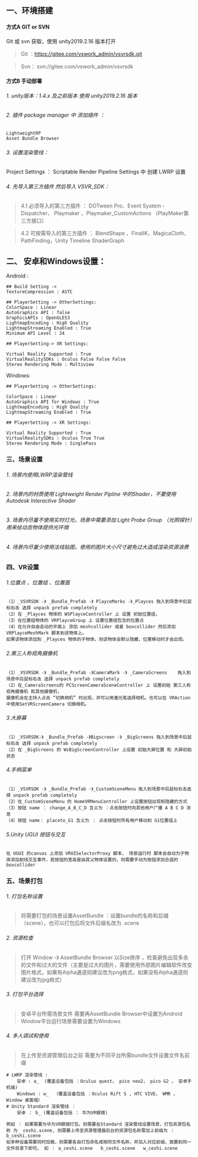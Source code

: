 ## 一、环境搭建
#### 方式A GIT or SVN
 Git 或 svn 获取，使用 unity2019.2.16 版本打开
> Git ：https://gitee.com/vswork_admin/vsvrsdk.git

> Svn： svn://gitee.com/vswork_admin/vsvrsdk

#### 方式B  手动部署
###### 1. unity版本：1.4.x 及之前版本 使用 unity2019.2.16 版本
###### 2. 插件 package manager 中 添加插件 ：
```
LightweightRP
Asset Bundle Browser
```
###### 3. 设置渲染管线：
Project Settings ： Scriptable Render Pipeline Settings 中 创建 LWRP 设置
###### 4. 先导入第三方插件 然后导入   VSVR_SDK：

 > 4.1 必须导入的第三方插件 ： DOTween Pro、Event System - Dispatcher、 Playmaker  、Playmaker_CustomActions （PlayMaker第三方接口）

 > 4.2 可按需导入的第三方插件 ： BlendShape 、FinalIK、MagicaCloth、PathFinding，Unity Timeline ShaderGraph 

## 二、 安卓和Windows设置：

Android :
```
## Build Setting -> 
TextureCompression : ASTC 

## PlayerSetting -> OtherSettings:
ColorSpace : Linear
AutoGraphics API : false 
GraphicsAPIs : OpenGLES3 
LightmapEncoding : High Quality 
LightmapStreaming Enabled : True 
Minimum API Level : 24

## PlayerSetting-> XR Settings:

Virtual Reality Supported : True
VirtualRealitySDKs : Oculus False False False 
Stereo Rendering Mode : Multiview
```


Windows:
```
## PlayerSetting -> OtherSettings: 

ColorSpace : Linear
AutoGraphics API for Windows : True 
LightmapEncoding : High Quality 
LightmapStreaming Enabled : True

## PlayerSetting -> XR Settings: 

Virtual Reality Supported : True
VirtualRealitySDKs : Oculus True True 
Stereo Rendering Mode : SinglePass
```


### 三、场景设置
###### 1. 场景内使用LWRP渲染管线
###### 2. 场景内的材质使用 Lightweight Render Pipline 中的Shader，不要使用Autodesk Interactive Shader
###### 3. 场景内尽量不使用实时灯光，场景中需要添加 Light Probe Group （光照探针）用来给动态物体提供光环境
###### 4. 场景内尽量少使用法线贴图，使用的图片大小尺寸避免过大造成渲染资源浪费

### 四、VR设置
###### 1.位置点 、位置组 、位置面
```
（1）_VSVRSDK -》 _Bundle_Prefab -》 PlayceMarks -》_Playces	拖入到场景中后鼠标右击 选择 unpack prefab completely
（2）在 _Playces 物体的 WSPlayceController 上 设置 初始位置组，
（3）在位置组物体的 VRPlayceGroup 上 设置位置组包含的位置点
（4）在允许自由走动的平面上 添加 meshcollider 或者 boxcollider 然后添加 VRPlayceMeshMark 脚本到该物体上。
如果该物体添加到 _Playces 物体的子物体，则该物体会默认隐藏，位置移动时才会出现。
```
###### 2.第三人称视角摄像机
```
（1）_VSVRSDK -》 _Bundle_Prefab -》CameraMark -》 _CameraScreens	拖入到场景中后鼠标右击 选择 unpack prefab completely
（2）在_CameraScreens的 PCScreenCameraSceneController 上 设置初始 第三人称视角摄像机 和其他摄像机，
摄像机会在主持人点击 “切换相机” 时出现，并可以用激光笔选择相机。也可以在 VRAction中使用SetVRScreenCamera 切换相机。
```
###### 3.大屏幕
```
（1）_VSVRSDK-》 _Bundle_Prefab -》Bigscreen -》 _BigScreens 拖入到场景中后鼠标右击 选择 unpack prefab completely
（2）在 _BigScreens 的 WsBigScreenController 上设置 初始大屏位置 和 大屏初始状态
```
###### 4.手柄菜单
```
（1）_VSVRSDK -》 _Bundle_Prefab -》_CustomSceneMenu 拖入到场景中后鼠标右击选择 unpack prefab completely
（2）在_CustomSceneMenu 的 HomeVRMenuController 上设置按钮出现和隐藏的方式
（3）按钮 name ： change_A_B_C_D	含义为 ：点击按钮时向其他用户广播 A B C D 消息
（4）按钮 name： placeto_G1 含义为 ： 点击按钮时所有用户移动到 G1位置组上
```
###### 5.Unity UGUI 按钮与交互
```
在 UGUI 的canvas 上添加 VRUISelectorProxy 脚本， 场景运行时 脚本会自动为子物体添加射线交互事件，若按钮的宽高是由其父物体设置的，则需要手动为按钮添加合适的boxcollider
```
### 五、场景打包
###### 1. 打包名称设置
> 将需要打包的场景设置AssetBundle ：设置bundle的名称和后缀（scene），也可以打包后将文件后缀名改为 .scene 
###### 2. 资源检查
> 打开 Window -》 AssetBundle Browser	以Size排序 ，检查避免出现多余的文件和过大的文件（主要是过大的图片，需要使用外部图片编辑软件改变图片格式，如果有Alpha通道则建议改为png格式，如果没有Alpha通道则建议改为jpg格式）
###### 3. 打包平台选择
>安卓平台所需场景文件 需要再AssetBundle Browser中设置为Android  Window平台运行场景需要设置为Windows
###### 4. 多人调试和使用
> 在上传至资源管理后台之前 需要为不同平台所需bundle文件设置文件名前缀 
```
# LWRP 渲染管线 :  
    安卓 : a_  (覆盖设备包括 ：Oculus quest， pico neo2， pico G2 ， 安卓手机端)
    Windows : w_  （覆盖设备包括 ：Oculus Rift S , HTC VIVE， WMR ，Window 桌面端） 
# Unity Standard 渲染管线 ：
    安卓 ： b_ (覆盖设备包括 ： 华为VR眼镜)

例如 ： 如果需要为华为VR眼镜打包，则需要在Standard 渲染管线设置场景，打包资源包名称 为  ceshi.scene, 则需要上传至资源管理器后台的资源包名称需加上前缀为 ： b_ceshi.scene
如多种设备需要同时加载，则需要各自打包命名成相同文件名称，并加入对应前缀，放置到同一文件目录下即可。 如 ： a_ceshi.scene   b_ceshi.scene   w_ceshi.scene
```